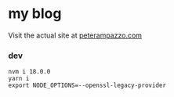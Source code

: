 # my blog

Visit the actual site at [peterampazzo.com](https://peterampazzo.com)


### dev

```
nvm i 18.0.0
yarn i
export NODE_OPTIONS=--openssl-legacy-provider
```